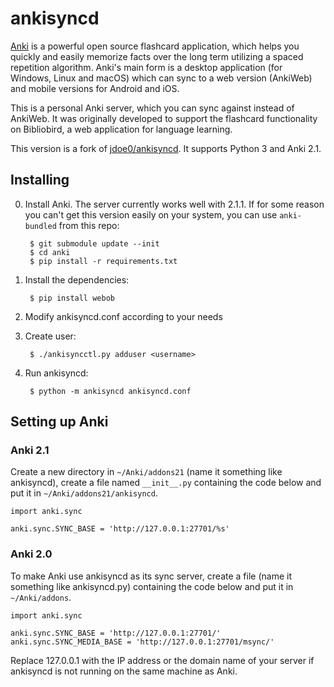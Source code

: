 ankisyncd
=========

[Anki][] is a powerful open source flashcard application, which helps you
quickly and easily memorize facts over the long term utilizing a spaced
repetition algorithm. Anki's main form is a desktop application (for Windows,
Linux and macOS) which can sync to a web version (AnkiWeb) and mobile
versions for Android and iOS.

This is a personal Anki server, which you can sync against instead of
AnkiWeb. It was originally developed to support the flashcard functionality
on Bibliobird, a web application for language learning.

This version is a fork of [jdoe0/ankisyncd](https://github.com/jdoe0/ankisyncd).
It supports Python 3 and Anki 2.1.

Installing
----------

0. Install Anki. The server currently works well with 2.1.1. If for some reason
   you can't get this version easily on your system, you can use `anki-bundled`
   from this repo:

        $ git submodule update --init
        $ cd anki
        $ pip install -r requirements.txt

1. Install the dependencies:

        $ pip install webob

2. Modify ankisyncd.conf according to your needs

3. Create user:

        $ ./ankisyncctl.py adduser <username>

4. Run ankisyncd:

        $ python -m ankisyncd ankisyncd.conf

Setting up Anki
---------------

### Anki 2.1

Create a new directory in `~/Anki/addons21` (name it something like ankisyncd),
create a file named `__init__.py` containing the code below and put it in
`~/Anki/addons21/ankisyncd`.

    import anki.sync

    anki.sync.SYNC_BASE = 'http://127.0.0.1:27701/%s'

### Anki 2.0

To make Anki use ankisyncd as its sync server, create a file (name it something
like ankisyncd.py) containing the code below and put it in `~/Anki/addons`.

    import anki.sync

    anki.sync.SYNC_BASE = 'http://127.0.0.1:27701/'
    anki.sync.SYNC_MEDIA_BASE = 'http://127.0.0.1:27701/msync/'

Replace 127.0.0.1 with the IP address or the domain name of your server if
ankisyncd is not running on the same machine as Anki.

[Anki]: https://apps.ankiweb.net/
[dsnopek's Anki Sync Server]: https://github.com/dsnopek/anki-sync-server
